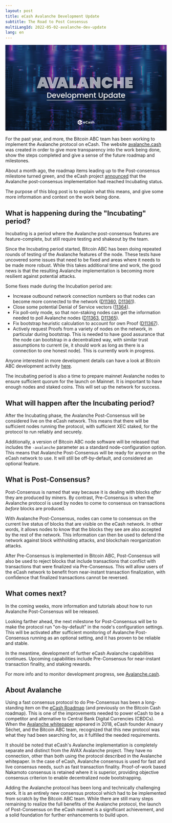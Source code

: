 ```yaml
---
layout: post
title: eCash Avalanche Development Update
subtitle: The Road to Post Consensus
multiLangId: 2022-05-02-avalanche-dev-update
lang: en
---
```


![Avalanche Development Update](/img/avalanche-dev-update.jpg "Avalanche Development Update")

For the past year, and more, the Bitcoin ABC team has been working to implement the
Avalanche protocol on eCash. The website [avalanche.cash](https://www.avalanche.cash/)
was created in order to give more transparency into the work being done, show the steps
completed and give a sense of the future roadmap and milestones.

About a month ago, the roadmap items leading up to the Post-consensus milestone turned green,
and the eCash project [announced](https://twitter.com/eCashOfficial/status/1508676120224358400) 
that the Avalanche post-consensus implementation had reached Incubating status.

The purpose of this blog post is to explain what this means, and give some more information and
context on the work being done.

## What is happening during the "Incubating" period?

Incubating is a period where the Avalanche post-consensus features are feature-complete,
but still require testing and shakeout by the team.

Since the Incubating period started, Bitcoin ABC has been doing repeated rounds of testing of the
Avalanche features of the node. These tests have uncovered some issues that need to be fixed and areas
where it needs to be made more robust. While this takes additional time and work, the good news is that
the resulting Avalanche implementation is becoming more resilient against potential attacks.

Some fixes made during the Incubation period are:
- Increase outbound network connection numbers so that nodes can become more connected to the network
([D11360](https://reviews.bitcoinabc.org/D11360), [D11361](https://reviews.bitcoinabc.org/D11361)).
- Close some potential Denial of Service vectors ([11364](https://reviews.bitcoinabc.org/D11364)).
- Fix poll-only mode, so that non-staking nodes can get the information needed to poll Avalanche nodes
([D11363](https://reviews.bitcoinabc.org/D11363), [D11365](https://reviews.bitcoinabc.org/D11365)).
- Fix bootstrap heuristic calculation to account for own Proof
([D11367](https://reviews.bitcoinabc.org/D11367)).
- Actively request Proofs from a variety of nodes on the network, in particular during bootstrap. This is
needed to have good assurance that the node can bootstrap in a decentralized way, with similar trust
assumptions to current (ie, it should work as long as there is a connection to one honest node).
This is currently work in progress.

Anyone interested in more development details can have a look at Bitcoin ABC development activity
[here](https://reviews.bitcoinabc.org/feed/query/all/).

The incubating period is also a time to prepare mainnet Avalanche nodes to ensure sufficient quorum for
the launch on Mainnet. It is important to have enough nodes and staked coins. This will set up the
network for success.

## What will happen after the Incubating period?

After the Incubating phase, the Avalanche Post-Consensus will be considered live on the eCash network.
This means that there will be sufficient nodes running the protocol, with sufficient XEC staked,
for the protocol to run reliably and securely.

Additionally, a version of Bitcoin ABC node software will be released that includes the `-avalanche`
parameter as a standard node-configuration option. This means that Avalanche Post-Consensus will be ready
for anyone on the eCash network to use. It will still be off-by-default, and considered an optional
feature.

## What is Post-Consensus?

Post-Consensus is named that way because it is dealing with blocks *after* they are produced by miners.
By contrast, Pre-Consensus is when the Avalanche protocol is used by nodes to come to consensus on
transactions *before* blocks are produced.

With Avalanche Post-Consensus, nodes can come to consensus on the current live status of blocks that
are visible on the eCash network. In other words, it allows nodes to know that the blocks they see are
also accepted by the rest of the network. This information can then be used to defend the network against
block withholding attacks, and blockchain reorganization attacks.

After Pre-Consensus is implemented in Bitcoin ABC, Post-Consensus will also be used to reject blocks that
include transactions that conflict with transactions that were finalized via Pre-Consensus. This will
allow users of the eCash network to benefit from near-instant transaction finalization, with confidence
that finalized transactions cannot be reversed.

## What comes next?

In the coming weeks, more information and tutorials about how to run Avalanche Post-Consensus will be
released.

Looking farther ahead, the next milestone for Post-Consensus will be to make the protocol run
"on-by-default" in the node's configuration settings. This will be activated after sufficient monitoring
of Avalanche Post-Consensus running as an optional setting, and it has proven to be reliable and stable.

In the meantime, development of further eCash Avalanche capabilities continues. Upcoming capabilities
include Pre-Consensus for near-instant transaction finality, and staking rewards.

For more info and to monitor development progress, see [Avalanche.cash](https://www.avalanche.cash/).

## About Avalanche

Using a fast consensus protocol to do Pre-Consensus has been a long-standing item on the
[eCash Roadmap](https://e.cash/roadmap-explained) (and previously on the Bitcoin Cash roadmap).
This is one of the improvements needed to power eCash to be a competitor and alternative to
Central Bank Digital Currencies (CBDCs). When the
[Avalanche whitepaper](https://ipfs.io/ipfs/QmUy4jh5mGNZvLkjies1RWM4YuvJh5o2FYopNPVYwrRVGV)
appeared in 2018, eCash founder Amaury Séchet, and the Bitcoin ABC team, recognized that this new 
protocol was what they had been searching for, as it fulfilled the needed requirements.

It should be noted that eCash's Avalanche implementation is completely separate and distinct from the
AVAX Avalanche project. They have no connection, other than both using the protocol described in the
Avalanche whitepaper. In the case of eCash, Avalanche consensus is used for fast and live consensus needs,
such as fast transaction finality. Proof-of-work based Nakamoto consensus is retained where it is
superior, providing objective consensus criterion to enable decentralized node bootstrapping.

Adding the Avalanche protocol has been long and technically challenging work. It is an entirely
new consensus protocol which had to be implemented from scratch by the Bitcoin ABC team. While there are
still many steps remaining to realize the full benefits of the Avalanche protocol, the launch of
Post-Consensus on the eCash mainnet is a significant achievement, and a solid foundation for further
enhancements to build upon.
